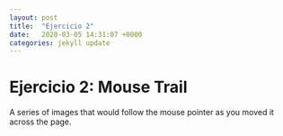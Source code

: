```yaml
---
layout: post
title:  "Ejercicio 2"
date:   2020-03-05 14:31:07 +0000
categories: jekyll update
---
```


<h1>Ejercicio 2: Mouse Trail</h1>
<p>A series of images that would follow the mouse pointer as you moved it across the page.</p>

<!DOCTYPE html>
<style>
  .trail { /* className for trail elements */
    position: absolute;
    height: 6px; width: 6px;
    border-radius: 3px;
    font-size: 12px;
  }
  body {
    height: 300px;
  }
</style>

<body>

  <script>
    document.body.addEventListener("mousemove", moved);

    // create, style, append trail elements
    const trailElements = [];
    const numOfTrailElements = 10;
    for (let i = 0; i < numOfTrailElements; i++) {
      const element = document.createElement('div');
      element.className = 'trail';
      element.textContent = "⚾︎";
      document.body.appendChild(element);
      trailElements.push(element);
    }

    // when mouse moves, display trail elements in wake of mouse pointer
    let counter = 0; // current trail element index
    function moved(event) {              
      // The left property in CSS is used to specify the horizontal position of a positioned element.
      trailElements[counter].style.left = event.clientX + 'px';
      // The top property affects the vertical position of a positioned element.
      trailElements[counter].style.top = event.clientY + 'px';

      if (counter === numOfTrailElements - 1) counter = 0; else counter += 1; 
    }
  </script>
</body>